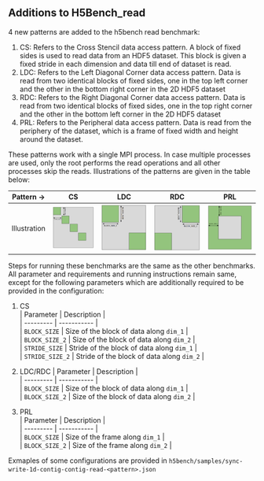 ## Additions to H5Bench_read
4 new patterns are added to the h5bench read benchmark:
1. CS: Refers to the Cross Stencil data access pattern. A block of fixed sides is used to read data from an HDF5 dataset. This block is given a fixed stride in each dimension and data till end of dataset is read.
2. LDC: Refers to the Left Diagonal Corner data access pattern. Data is read from two identical blocks of fixed sides, one in the top left corner and the other in the bottom right corner in the 2D HDF5 dataset
3. RDC: Refers to the Right Diagonal Corner data access pattern. Data is read from two identical blocks of fixed sides, one in the top right corner and the other in the bottom left corner in the 2D HDF5 dataset
4. PRL: Refers to the Peripheral data access pattern. Data is read from the periphery of the dataset, which is a frame of fixed width and height around the dataset.

These patterns work with a single MPI process. In case multiple processes are used, only the root performs the read operations and all other processes skip the reads. Illustrations of the patterns are given in the table below: 

| Pattern -> | CS | LDC | RDC | PRL |  
| ---------- | ---------- | ---------- | ---------- | ---------- |  
|Illustration | ![CS Pattern](./images/CS.png) | ![LDC Pattern](./images/LDC.png) | ![RDC Pattern](./images/RDC.png) | ![PRL Pattern](./images/PRL.png) |  



Steps for running these benchmarks are the same as the other benchmarks. All parameter and requirements and running instructions remain same, except for the following parameters which are additionally required to be provided in the configuration:
1. CS  
    | Parameter | Description |  
    | --------- | ----------- |  
    | `BLOCK_SIZE` | Size of the block of data along `dim_1` |  
    | `BLOCK_SIZE_2` | Size of the block of data along `dim_2` |  
    | `STRIDE_SIZE` | Stride of the block of data along `dim_1` |  
    | `STRIDE_SIZE_2` | Stride of the block of data along `dim_2` |  

2. LDC/RDC
    | Parameter | Description |  
    | --------- | ----------- |  
    | `BLOCK_SIZE` | Size of the block of data along `dim_1` |  
    | `BLOCK_SIZE_2` | Size of the block of data along `dim_2` |  

3. PRL  
    | Parameter | Description |  
    | --------- | ----------- |  
    | `BLOCK_SIZE` | Size of the frame along `dim_1` |  
    | `BLOCK_SIZE_2` | Size of the frame along `dim_2` |  

Exmaples of some configurations are provided in `h5bench/samples/sync-write-1d-contig-contig-read-<pattern>.json`